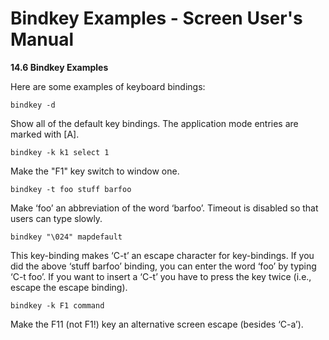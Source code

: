 # Bindkey Examples - Screen User's Manual



**14.6 Bindkey Examples**

Here are some examples of keyboard bindings:

`bindkey -d`

Show all of the default key bindings. The application mode entries are marked with [A].

`bindkey -k k1 select 1`

Make the "F1" key switch to window one.

`bindkey -t foo stuff barfoo`

Make ‘foo’ an abbreviation of the word ‘barfoo’. Timeout is disabled so that users can type slowly.

`bindkey "\024" mapdefault`

This key-binding makes ‘C-t’ an escape character for key-bindings. If you did the above ‘stuff barfoo’ binding, you can enter the word ‘foo’ by typing ‘C-t foo’. If you want to insert a ‘C-t’ you have to press the key twice (i.e., escape the escape binding).

`bindkey -k F1 command`

Make the F11 (not F1!) key an alternative screen escape (besides ‘C-a’).